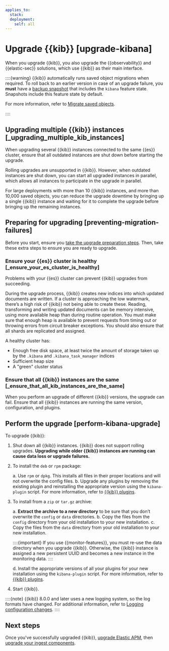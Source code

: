```yaml
---
applies_to:
  stack:
  deployment:
    self: all
---
```


# Upgrade {{kib}} [upgrade-kibana]

When you upgrade {{kib}}, you also upgrade the {{observability}} and {{elastic-sec}} solutions, which use {{kib}} as their main interface.

::::{warning}
{{kib}} automatically runs saved object migrations when required. To roll back to an earlier version in case of an upgrade failure, you **must** have a [backup snapshot](../../tools/snapshot-and-restore.md) that includes the `kibana` feature state. Snapshots include this feature state by default.

For more information, refer to [Migrate saved objects](saved-object-migrations.md).

::::


## Upgrading multiple {{kib}} instances [_upgrading_multiple_kib_instances]

When upgrading several {{kib}} instances connected to the same {{es}} cluster, ensure that all outdated instances are shut down before starting the upgrade.

Rolling upgrades are unsupported in {{kib}}. However, when outdated instances are shut down, you can start all upgraded instances in parallel, which allows all instances to participate in the upgrade in parallel.

For large deployments with more than 10 {{kib}} instances, and more than 10,000 saved objects, you can reduce the upgrade downtime by bringing up a single {{kib}} instance and waiting for it to complete the upgrade before bringing up the remaining instances.

## Preparing for upgrading [preventing-migration-failures]

Before you start, ensure you [take the upgrade preparation steps](/deploy-manage/upgrade/prepare-to-upgrade.md). Then, take these extra steps to ensure you are ready to upgrade.


### Ensure your {{es}} cluster is healthy [_ensure_your_es_cluster_is_healthy]

Problems with your {{es}} cluster can prevent {{kib}} upgrades from succeeding.

During the upgrade process, {{kib}} creates new indices into which updated documents are written. If a cluster is approaching the low watermark, there’s a high risk of {{kib}} not being able to create these. Reading, transforming and writing updated documents can be memory intensive, using more available heap than during routine operation. You must make sure that enough heap is available to prevent requests from timing out or throwing errors from circuit breaker exceptions. You should also ensure that all shards are replicated and assigned.

A healthy cluster has:

* Enough free disk space, at least twice the amount of storage taken up by the `.kibana` and `.kibana_task_manager` indices
* Sufficient heap size
* A "green" cluster status


### Ensure that all {{kib}} instances are the same [_ensure_that_all_kib_instances_are_the_same]

When you perform an upgrade of different {{kib}} versions, the upgrade can fail. Ensure that all {{kib}} instances are running the same version, configuration, and plugins.

## Perform the upgrade [perform-kibana-upgrade]

To upgrade {{kib}}:

1. Shut down all {{kib}} instances. {{kib}} does not support rolling upgrades. **Upgrading while older {{kib}} instances are running can cause data loss or upgrade failures.**
2. To install the `deb` or `rpm` package:

    a. Use `rpm` or `dpkg`. This installs all files in their proper locations and will not overwrite the config files.
    b. Upgrade any plugins by removing the existing plugin and reinstalling the appropriate version using the `kibana-plugin` script. For more information, refer to [{{kib}} plugins](kibana://reference/kibana-plugins.md).

3. To install from a `zip` or `tar.gz` archive:

    a. **Extract the archive to a new directory** to be sure that you don’t overwrite the `config` or `data` directories.
    b. Copy the files from the `config` directory from your old installation to your new installation.
    c. Copy the files from the `data` directory from your old installation to your new installation.

    ::::{important}
    If you use {{monitor-features}}, you must re-use the data directory when you upgrade {{kib}}. Otherwise, the {{kib}} instance is assigned a new persistent UUID and becomes a new instance in the monitoring data.
    ::::

    d. Install the appropriate versions of all your plugins for your new installation using the `kibana-plugin` script. For more information, refer to [{{kib}} plugins](kibana://reference/kibana-plugins.md).

4. Start {{kib}}.

::::{note}
{{kib}} 8.0.0 and later uses a new logging system, so the log formats have changed. For additional information, refer to [Logging configuration changes](kibana://extend/logging-config-changes.md).
::::

## Next steps

Once you've successfully upgraded {{kib}}, [upgrade Elastic APM](/solutions/observability/apm/upgrade.md), then [upgrade your ingest components](/deploy-manage/upgrade/ingest-components.md).